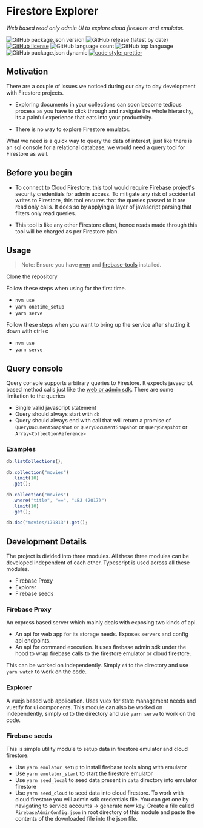 # Firestore Explorer

_Web based read only admin UI to explore cloud firestore and emulator._

![GitHub package.json version](https://img.shields.io/github/package-json/v/ablehq/firestore-explorer)
![GitHub release (latest by date)](https://img.shields.io/github/v/release/ablehq/firestore-explorer)
[![GitHub license](https://img.shields.io/github/license/ablehq/firestore-explorer)](https://github.com/ablehq/firestore-explorer/blob/master/LICENSE.md)
![GitHub language count](https://img.shields.io/github/languages/count/ablehq/firestore-explorer)
![GitHub top language](https://img.shields.io/github/languages/top/ablehq/firestore-explorer)
![GitHub package.json dynamic](https://img.shields.io/github/package-json/keywords/ablehq/firestore-explorer)
[![code style: prettier](https://img.shields.io/badge/code_style-prettier-ff69b4.svg)](https://github.com/prettier/prettier)

## Motivation

There are a couple of issues we noticed during our day to day development with Firestore projects.

- Exploring documents in your collections can soon become tedious process as you have to click through and navigate the whole hierarchy, its a painful experience that eats into your productivity.
  
- There is no way to explore Firestore emulator.

What we need is a quick way to query the data of interest, just like there is an sql console for a relational database, we would need a query tool for Firestore as well.

## Before you begin

- To connect to Cloud Firestore, this tool would require Firebase project's security credentials for admin access. To mitigate any risk of accidental writes to Firestore, this tool ensures that the queries passed to it are read only calls. It does so by applying a layer of javascript parsing that filters only read queries.
  
- This tool is like any other Firestore client, hence reads made through this tool will be charged as per Firestore plan.

## Usage

> Note: Ensure you have [nvm](https://github.com/nvm-sh/nvm) and [firebase-tools](https://github.com/firebase/firebase-tools) installed. 

Clone the repository

Follow these steps when using for the first time.

- `nvm use`
- `yarn onetime_setup`
- `yarn serve`

Follow these steps when you want to bring up the service after shutting it down with ctrl+c

- `nvm use`
- `yarn serve`

## Query console

Query console supports arbitrary queries to Firestore. It expects javascript based method calls just like the [web or admin sdk](https://firebase.google.com/docs/firestore/query-data/get-data). There are some limitation to the queries

- Single valid javascript statement
- Query should always start with `db`
- Query should always end with call that will return a promise of `QueryDocumentSnapshot` or `QueryDocumentSnapshot` or `QuerySnapshot` or `Array<CollectionReference>`

### Examples

```javascript
db.listCollections();
```

```javascript
db.collection("movies")
  .limit(10)
  .get();
```

```javascript
db.collection("movies")
  .where("title", "==", "LBJ (2017)")
  .limit(10)
  .get();
```

```javascript
db.doc("movies/179813").get();
```

## Development Details

The project is divided into three modules. All these three modules can be developed independent of each other. Typescript is used across all these modules.

- Firebase Proxy
- Explorer
- Firebase seeds

### Firebase Proxy

An express based server which mainly deals with exposing two kinds of api.

- An api for web app for its storage needs. Exposes servers and config api endpoints.
- An api for command execution. It uses firebase admin sdk under the hood to wrap firebase calls to the firestore emulator or cloud firestore.

This can be worked on independently. Simply `cd` to the directory and use `yarn watch` to work on the code.

### Explorer

A vuejs based web application. Uses vuex for state management needs and vuetify for ui components. This module can also be worked on independently, simply `cd` to the directory and use `yarn serve` to work on the code.

### Firebase seeds

This is simple utility module to setup data in firestore emulator and cloud firestore.

- Use `yarn emulator_setup` to install firebase tools along with emulator
- Use `yarn emulator_start` to start the firestore emulator
- Use `yarn seed_local` to seed data present in `data` directory into emulator firestore
- Use `yarn seed_cloud` to seed data into cloud firestore. To work with cloud firestore you will admin sdk credentials file. You can get one by navigating to service accounts -> generate new key. Create a file called `FirebaseAdminConfig.json` in root directory of this module and paste the contents of the downloaded file into the json file.
